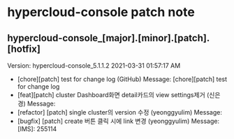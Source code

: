 # hypercloud-console patch note
## hypercloud-console_[major].[minor].[patch].[hotfix]
Version: hypercloud-console_5.1.1.2
2021-03-31  01:57:17 AM
- [chore][patch] test for change log (GitHub) 
    Message: [chore][patch] test for change log
- [feat][patch] cluster Dashboard화면 detail카드의 view settings제거 (신은경) 
    Message: 
- [refactor] [patch] single cluster의 version 수정 (yeonggyulim) 
    Message: 
- [bugfix] [patch] create 버튼 클릭 시에 link 변경 (yeonggyulim) 
    Message: [IMS]: 255114
